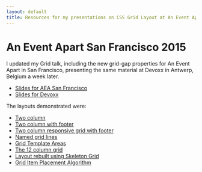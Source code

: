 ```yaml
---
layout: default
title: Resources for my presentations on CSS Grid Layout at An Event Apart San Francisco 2015
---
```


# An Event Apart San Francisco 2015

I updated my Grid talk, including the new grid-gap properties for An Event Apart in San Francisco, presenting the same material at Devoxx in Antwerp, Belgium a week later. 

- [Slides for AEA San Francisco](http://www.slideshare.net/rachelandrew/an-event-apart-sf-css-grid-layout)
- [Slides for Devoxx](http://www.slideshare.net/rachelandrew/devoxx-belgium-css-grid-layout)

The layouts demonstrated were:

- [Two column](/examples/code/aeasf/line-based1.html)
- [Two column with footer](/examples/code/aeasf/line-based2.html)
- [Two column responsive grid with footer](/examples/code/aeasf/line-based3.html)
- [Named grid lines](/examples/code/aeasf/named-lines.html)
- [Grid Template Areas](/examples/code/aeasf/template-areas.html)
- [The 12 column grid](/examples/code/aeasf/12-col.html)
- [Layout rebuilt using Skeleton Grid](/examples/code/aeasf/12col-layout.html)
- [Grid Item Placement Algorithm](/examples/page-layout/#layout8)